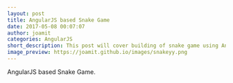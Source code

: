```yaml
---
layout: post
title: AngularJS based Snake Game
date: 2017-05-08 00:07:07
author: joamit
categories: AngularJS
short_description: This post will cover building of snake game using AngularJS.
image_preview: https://joamit.github.io/images/snakeyy.png
---
```

AngularJS based Snake Game.
